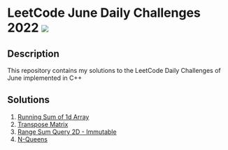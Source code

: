 # LeetCode June Daily Challenges 2022 <img src="https://img.icons8.com/external-bearicons-outline-color-bearicons/64/000000/external-Competition-business-and-marketing-bearicons-outline-color-bearicons.png"/>
## Description
This repository contains my solutions to the LeetCode Daily Challenges of June implemented in C++

## Solutions
1. <a href="https://github.com/miraehab/LeetCode-June-Daily-Challenges-2022-/blob/main/1480.%20Running%20Sum%20of%201d%20Array.cpp">Running Sum of 1d Array</a>
2. <a href="https://github.com/miraehab/LeetCode-June-Daily-Challenges-2022-/blob/main/867.%20Transpose%20Matrix.cpp">Transpose Matrix</a>
3. <a href="https://github.com/miraehab/LeetCode-June-Daily-Challenges-2022-/blob/main/304.%20Range%20Sum%20Query%202D%20-%20Immutable.cpp">Range Sum Query 2D - Immutable</a>
4. <a href="https://github.com/miraehab/LeetCode-June-Daily-Challenges-2022-/blob/main/N-Queens.cpp">N-Queens</a>